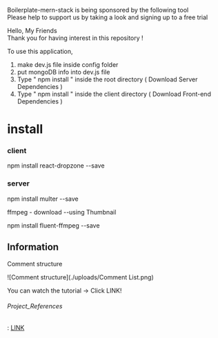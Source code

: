 Boilerplate-mern-stack is being sponsored by the following tool <br />
Please help to support us by taking a look and signing up to a free trial

Hello, My Friends  
Thank you for having interest in this repository ! 

To use this application, 

1. make dev.js file inside config folder 
2. put mongoDB info into dev.js file 
3. Type  " npm install " inside the root directory  ( Download Server Dependencies ) 
4. Type " npm install " inside the client directory ( Download Front-end Dependencies )

# install

### client 
npm install react-dropzone --save 

### server
npm install multer --save

ffmpeg - download --using Thumbnail

npm install fluent-ffmpeg --save


## Information

Comment structure

![Comment structure](./uploads/Comment List.png)





You can watch the tutorial -> Click LINK!

###### Project_References 

: [LINK](https://www.youtube.com/channel/UCFyXA9x8lpL3EYWeYhj4C4Q?view_as=subscriber)


